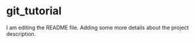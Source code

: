 
# git_tutorial

I am editing the README file. Adding some more details about the project description.
